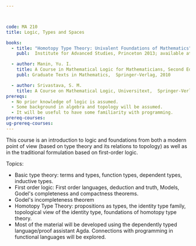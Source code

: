 ```yaml
---



code: MA 210
title: Logic, Types and Spaces

books:
  - title: "Homotopy Type Theory: Univalent Foundations of Mathematics"
    publ:  Institute for Advanced Studies, Princeton 2013; available at http://homotopytypetheory.org/book/

  - author: Manin, Yu. I.
    title: A Course in Mathematical Logic for Mathematicians, Second Edition
    publ: Graduate Texts in Mathematics,  Springer-Verlag, 2010

  - author: Srivastava, S. M.
    title: A Course on Mathematical Logic, Universitext,  Springer-Verlag, 2008
prereqs:
  - No prior knowledge of logic is assumed.
  - Some background in algebra and topology will be assumed.
  - It will be useful to have some familiarity with programming.
prereq-courses: 
ug-prereq-courses: 
---
```





This course is an introduction to logic and foundations from both a modern point of view (based on type theory and its relations to topology) as well as in the traditional formulation based on first-order logic.

Topics:

* Basic type theory: terms and types, function types, dependent types, inductive types.
* First order logic: First order languages, deduction and truth, Models, Godel's completeness and compactness theorems.
* Godel's incompleteness theorem
* Homotopy Type Theory: propositions as types, the identity type family, topological view of the identity type, foundations of homotopy type theory.
* Most of the material will be developed using the dependently typed language/proof assistant Agda. Connections with programming in functional languages will be explored.
